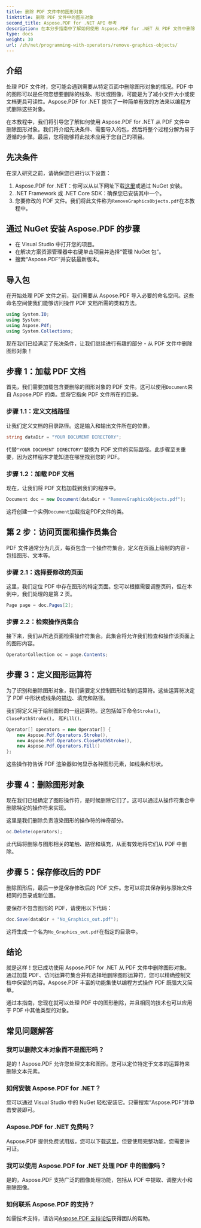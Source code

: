 ```yaml
---
title: 删除 PDF 文件中的图形对象
linktitle: 删除 PDF 文件中的图形对象
second_title: Aspose.PDF for .NET API 参考
description: 在本分步指南中了解如何使用 Aspose.PDF for .NET 从 PDF 文件中删除图形对象。简化您的 PDF 操作任务。
type: docs
weight: 30
url: /zh/net/programming-with-operators/remove-graphics-objects/
---
```

## 介绍

处理 PDF 文件时，您可能会遇到需要从特定页面中删除图形对象的情况。PDF 中的图形可以是任何您想要删除的线条、形状或图像，可能是为了减小文件大小或使文档更具可读性。Aspose.PDF for .NET 提供了一种简单有效的方法来以编程方式删除这些对象。

在本教程中，我们将引导您了解如何使用 Aspose.PDF for .NET 从 PDF 文件中删除图形对象。我们将介绍先决条件、需要导入的包，然后将整个过程分解为易于遵循的步骤。最后，您将能够将此技术应用于您自己的项目。

## 先决条件

在深入研究之前，请确保您已进行以下设置：

1.  Aspose.PDF for .NET：你可以从以下网址下载[这里](https://releases.aspose.com/pdf/net/)或通过 NuGet 安装。
2. .NET Framework 或 .NET Core SDK：确保您已安装其中一个。
3. 您要修改的 PDF 文件。我们将此文件称为`RemoveGraphicsObjects.pdf`在本教程中。

## 通过 NuGet 安装 Aspose.PDF 的步骤

- 在 Visual Studio 中打开您的项目。
- 在解决方案资源管理器中右键单击项目并选择“管理 NuGet 包”。
- 搜索“Aspose.PDF”并安装最新版本。
  
## 导入包

在开始处理 PDF 文件之前，我们需要从 Aspose.PDF 导入必要的命名空间。这些命名空间使我们能够访问操作 PDF 文档所需的类和方法。

```csharp
using System.IO;
using System;
using Aspose.Pdf;
using System.Collections;
```

现在我们已经满足了先决条件，让我们继续进行有趣的部分 - 从 PDF 文件中删除图形对象！

## 步骤 1：加载 PDF 文档

首先，我们需要加载包含要删除的图形对象的 PDF 文件。这可以使用`Document`来自 Aspose.PDF 的类。您将它指向 PDF 文件所在的目录。

### 步骤 1.1：定义文档路径

让我们定义文档的目录路径。这是输入和输出文件所在的位置。

```csharp
string dataDir = "YOUR DOCUMENT DIRECTORY";
```

代替`"YOUR DOCUMENT DIRECTORY"`替换为 PDF 文件的实际路径。此步骤至关重要，因为这样程序才能知道在哪里找到您的 PDF。

### 步骤 1.2：加载 PDF 文档

现在，让我们将 PDF 文档加载到我们的程序中。

```csharp
Document doc = new Document(dataDir + "RemoveGraphicsObjects.pdf");
```

这将创建一个实例`Document`加载指定PDF文件的类。

## 第 2 步：访问页面和操作员集合

PDF 文件通常分为几页，每页包含一个操作符集合，定义在页面上绘制的内容 - 包括图形、文本等。

### 步骤 2.1：选择要修改的页面

这里，我们定位 PDF 中存在图形的特定页面。您可以根据需要调整页码，但在本例中，我们处理的是第 2 页。

```csharp
Page page = doc.Pages[2];
```

### 步骤 2.2：检索操作员集合

接下来，我们从所选页面检索操作符集合。此集合将允许我们检查和操作该页面上的图形内容。

```csharp
OperatorCollection oc = page.Contents;
```

## 步骤 3：定义图形运算符

为了识别和删除图形对象，我们需要定义控制图形绘制的运算符。这些运算符决定了 PDF 中形状或线条的描边、填充和路径。

我们将定义用于绘制图形的一组运算符。这包括如下命令`Stroke()`, `ClosePathStroke()`， 和`Fill()`.

```csharp
Operator[] operators = new Operator[] {
    new Aspose.Pdf.Operators.Stroke(),
    new Aspose.Pdf.Operators.ClosePathStroke(),
    new Aspose.Pdf.Operators.Fill()
};
```

这些操作符告诉 PDF 渲染器如何显示各种图形元素，如线条和形状。

## 步骤 4：删除图形对象

现在我们已经确定了图形操作符，是时候删除它们了。这可以通过从操作符集合中删除特定的操作符来实现。

这里是我们删除负责渲染图形的操作符的神奇部分。

```csharp
oc.Delete(operators);
```

此代码将删除与图形相关的笔触、路径和填充，从而有效地将它们从 PDF 中删除。

## 步骤 5：保存修改后的 PDF

删除图形后，最后一步是保存修改后的 PDF 文件。您可以将其保存到与原始文件相同的目录或新位置。

要保存不包含图形的 PDF，请使用以下代码：

```csharp
doc.Save(dataDir + "No_Graphics_out.pdf");
```

这将生成一个名为`No_Graphics_out.pdf`在指定的目录中。

## 结论

就是这样！您已成功使用 Aspose.PDF for .NET 从 PDF 文件中删除图形对象。通过加载 PDF、访问运算符集合并有选择地删除图形运算符，您可以精确控制文档中保留的内容。Aspose.PDF 丰富的功能集使以编程方式操作 PDF 既强大又简单。

通过本指南，您现在就可以处理 PDF 中的图形删除，并且相同的技术也可以应用于 PDF 中其他类型的对象。

## 常见问题解答

### 我可以删除文本对象而不是图形吗？

是的！Aspose.PDF 允许您处理文本和图形。您可以定位特定于文本的运算符来删除文本元素。

### 如何安装 Aspose.PDF for .NET？

您可以通过 Visual Studio 中的 NuGet 轻松安装它。只需搜索“Aspose.PDF”并单击安装即可。

### Aspose.PDF for .NET 免费吗？

 Aspose.PDF 提供免费试用版，您可以下载[这里](https://releases.aspose.com/)，但要使用完整功能，您需要许可证。

### 我可以使用 Aspose.PDF for .NET 处理 PDF 中的图像吗？

是的，Aspose.PDF 支持广泛的图像处理功能，包括从 PDF 中提取、调整大小和删除图像。

### 如何联系 Aspose.PDF 的支持？

如需技术支持，请访问[Aspose.PDF 支持论坛](https://forum.aspose.com/c/pdf/10)获得团队的帮助。